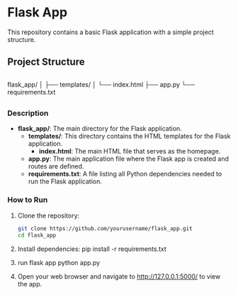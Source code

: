 # Flask App

This repository contains a basic Flask application with a simple project structure.

## Project Structure
##
flask_app/
│
├── templates/
│ └── index.html
├── app.py
└── requirements.txt
##

### Description

- **flask_app/**: The main directory for the Flask application.
  - **templates/**: This directory contains the HTML templates for the Flask application.
    - **index.html**: The main HTML file that serves as the homepage.
  - **app.py**: The main application file where the Flask app is created and routes are defined.
  - **requirements.txt**: A file listing all Python dependencies needed to run the Flask application.

### How to Run

1. Clone the repository:
   ```bash
   git clone https://github.com/yourusername/flask_app.git
   cd flask_app
   
2. Install dependencies:
  pip install -r requirements.txt

3. run flask app
  python app.py
4. Open your web browser and navigate to http://127.0.0.1:5000/ to view the app.
